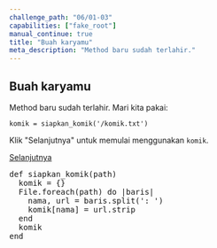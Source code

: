 ```yaml
---
challenge_path: "06/01-03"
capabilities: ["fake_root"]
manual_continue: true
title: "Buah karyamu"
meta_description: "Method baru sudah terlahir."
---
```


## Buah karyamu

Method baru sudah terlahir. Mari kita pakai:

`komik = siapkan_komik('/komik.txt')`

Klik "Selanjutnya" untuk memulai menggunakan `komik`.

<div class="cta-with-btn">
	<a href="02.html" class="btn-cta btn-cta-selanjutnya js-challenge-link">Selanjutnya</a>
</div>

<pre id="code-prefill">
def siapkan_komik(path)
  komik = {}
  File.foreach(path) do |baris|
    nama, url = baris.split(': ')
    komik[nama] = url.strip
  end
  komik
end
</pre>
